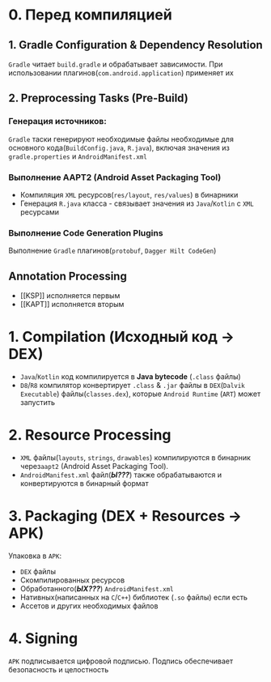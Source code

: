 # 0. Перед компиляцией
## 1. Gradle Configuration & Dependency Resolution
`Gradle` читает `build.gradle` и обрабатывает зависимости. При использовании плагинов(`com.android.application`) применяет их

## 2. Preprocessing Tasks (Pre-Build)
### Генерация источников:
`Gradle` таски генерируют необходимые файлы необходимые для основного кода(`BuildConfig.java`, `R.java`), включая значения из `gradle.properties` и `AndroidManifest.xml`

### Выполнение AAPT2 (Android Asset Packaging Tool)
- Компиляция `XML` ресурсов(`res/layout`, `res/values`) в бинарники
- Генерация `R.java` класса - связывает значения из `Java`/`Kotlin` с `XML` ресурсами

### Выполнение Code Generation Plugins
Выполнение `Gradle` плагинов(`protobuf`, `Dagger Hilt CodeGen`)

## Annotation Processing
* [[KSP]] исполняется первым
* [[KAPT]] исполняется вторым

# 1. Compilation (Исходный код → DEX)
- `Java`/`Kotlin` код компилируется в **Java bytecode** (`.class` файлы)
- `D8`/`R8` компилятор конвертирует `.class` & `.jar` файлы в `DEX`(`Dalvik Executable`) файлы(`classes.dex`), которые `Android Runtime` (`ART`) может запустить

# 2. Resource Processing
- `XML` файлы(`layouts`, `strings`, `drawables`) компилируются в бинарник через`aapt2` (Android Asset Packaging Tool).
- `AndroidManifest.xml` файл(***Ы???***) также обрабатываются и конвертируются в бинарный формат

# 3. Packaging (DEX + Resources → APK)
Упаковка в `APK`:
-  `DEX` файлы
- Скомпилированных ресурсов
- Обработанного(***ЫХ???***) `AndroidManifest.xml`
- Нативных(написанных на `C`/`C++`) библиотек (`.so` файлы) если есть
- Ассетов и других необходимых файлов

# 4. Signing
`APK` подписывается цифровой подписью. Подпись обеспечивает безопасность и целостность